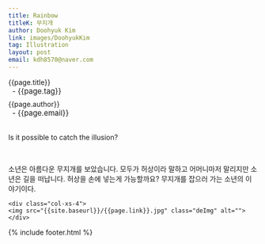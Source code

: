 ```yaml
---
title: Rainbow
titleK: 무지개
author: Doohyuk Kim
link: images/DoohyukKim
tag: Illustration
layout: post
email: kdh8570@naver.com
---	
```


<div class="container">

<div class="deDep">
{{page.title}}<br>
<p style="font-size:15px; margin:0px; padding:0px 0px 0px 8px; margin:0px 0px 8px 0px;">- {{page.tag}}</p>
{{page.author}}<br>
<p style="font-size:15px; margin:0px; padding:0px 0px 0px 8px;">- {{page.email}}</p>
</div>

<br>

<div class="det lato">



Is it possible to catch the illusion?



</div>

<br>

<div class="noto">

소년은 아름다운 무지개를 보았습니다. 모두가 허상이라 말하고 어머니마저 말리지만 소년은 길을 떠납니다. 허상을 손에 넣는게 가능할까요? 무지개를 잡으러 가는 소년의 이야기이다.


</div>

<div class="row" class="imgcolor">
	
	<div class="col-xs-4">
	<img src="{{site.baseurl}}/{{page.link}}.jpg" class="deImg" alt=""></div>
	
</div>

	

</div> 

{% include footer.html %}